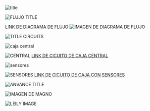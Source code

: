 ![title](https://github.com/Fx2048/Team_4_FdD/assets/131219987/9437ec96-cf82-438b-9f25-98b0d08d3f9b)



![FLUJO TITLE](https://github.com/Fx2048/Team_4_FdD/assets/131219987/28a1f97a-6aa1-4b39-88c2-abf4804b01e7)

[LINK DE DIAGRAMA DE FLUJO](https://lucid.app/lucidchart/f0b644c5-6b39-4336-83b9-5ad1161f349f/edit?viewport_loc=-1195%2C-406%2C3845%2C1610%2C0_0&invitationId=inv_fcc3bb70-f67e-49d3-a8b2-dbd4930545ce)
![IMAGEN DE DIAGRAMA DE FLUJO]()

![TITLE CIRCUITS](https://github.com/Fx2048/Team_4_FdD/assets/131219987/0abbabdd-5bd8-49eb-81ed-425ae01978a9)


![caja central](https://github.com/Fx2048/Team_4_FdD/assets/131219987/4f8f2916-8ed0-4de2-a0c5-e327c4ca7ac4)

![CENTRAL]()
[LINK DE CICUITO DE CAJA CENTRAL]()


![sensores](https://github.com/Fx2048/Team_4_FdD/assets/131219987/d2135707-89a3-46f9-8f09-148e1e1a9324)

![SENSORES]()
[LINK DE CICUITO DE CAJA CON SENSORES]()

![ANVANCE TITLE](https://github.com/Fx2048/Team_4_FdD/assets/131219987/87203112-c49e-4021-8253-6edca07df542)

![IMAGEN DE MAGNO]()

![LEILY IMAGE](https://github.com/Fx2048/Team_4_FdD/assets/131219987/2b84a874-01f4-4166-90a7-dee10a92f86e)

